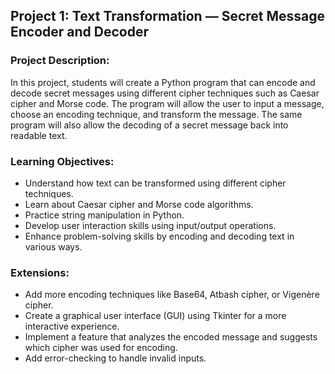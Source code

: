 ## **Project 1: Text Transformation — Secret Message Encoder and Decoder**

### **Project Description:**
In this project, students will create a Python program that can encode and decode secret messages using different cipher techniques such as Caesar cipher and Morse code. The program will allow the user to input a message, choose an encoding technique, and transform the message. The same program will also allow the decoding of a secret message back into readable text.

### **Learning Objectives:**
- Understand how text can be transformed using different cipher techniques.
- Learn about Caesar cipher and Morse code algorithms.
- Practice string manipulation in Python.
- Develop user interaction skills using input/output operations.
- Enhance problem-solving skills by encoding and decoding text in various ways.

### **Extensions:**
- Add more encoding techniques like Base64, Atbash cipher, or Vigenère cipher.
- Create a graphical user interface (GUI) using Tkinter for a more interactive experience.
- Implement a feature that analyzes the encoded message and suggests which cipher was used for encoding.
- Add error-checking to handle invalid inputs.